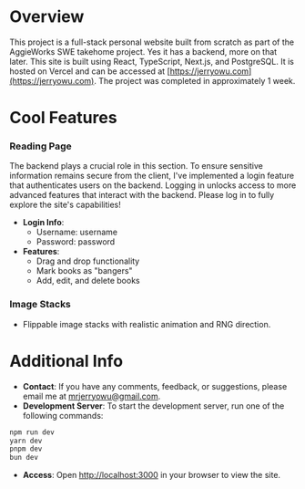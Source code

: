 # Overview

This project is a full-stack personal website built from scratch as part of the AggieWorks SWE takehome project. Yes it has a backend, more on that later. This site is built using React, TypeScript, Next.js, and PostgreSQL. It is hosted on Vercel and can be accessed at [https://jerryowu.com](https://jerryowu.com). The project was completed in approximately 1 week.

# Cool Features

### Reading Page

The backend plays a crucial role in this section. To ensure sensitive information remains secure from the client, I've implemented a login feature that authenticates users on the backend. Logging in unlocks access to more advanced features that interact with the backend. Please log in to fully explore the site's capabilities!

- **Login Info**:
  - Username: username
  - Password: password
- **Features**:
  - Drag and drop functionality
  - Mark books as "bangers"
  - Add, edit, and delete books

### Image Stacks

- Flippable image stacks with realistic animation and RNG direction.

# Additional Info

- **Contact**: If you have any comments, feedback, or suggestions, please email me at [mrjerryowu@gmail.com](mailto:mrjerryowu@gmail.com).
- **Development Server**: To start the development server, run one of the following commands:

```bash
npm run dev
yarn dev
pnpm dev
bun dev
```

- **Access**: Open [http://localhost:3000](http://localhost:3000) in your browser to view the site.
